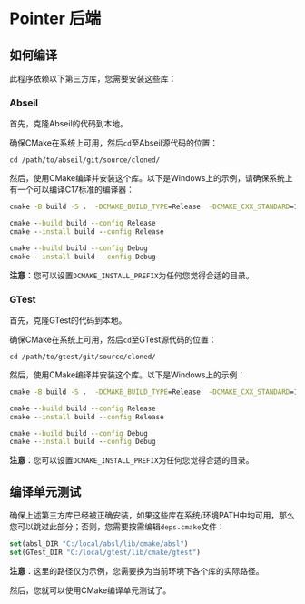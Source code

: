 # Pointer 后端
## 如何编译
此程序依赖以下第三方库，您需要安装这些库：

### Abseil
首先，克隆Abseil的代码到本地。

确保CMake在系统上可用，然后`cd`至Abseil源代码的位置：

```Shell
cd /path/to/abseil/git/source/cloned/
```

然后，使用CMake编译并安装这个库。以下是Windows上的示例，请确保系统上有一个可以编译C17标准的编译器：

```bat
cmake -B build -S .  -DCMAKE_BUILD_TYPE=Release  -DCMAKE_CXX_STANDARD=17  -DCMAKE_CXX_STANDARD_REQUIRED=ON  -DABSL_PROPAGATE_CXX_STD=ON  -DCMAKE_INSTALL_PREFIX="C:/local/absl"
```

```bat
cmake --build build --config Release
cmake --install build --config Release
```

```bat
cmake --build build --config Debug
cmake --install build --config Debug
```

**注意**：您可以设置`DCMAKE_INSTALL_PREFIX`为任何您觉得合适的目录。

### GTest
首先，克隆GTest的代码到本地。

确保CMake在系统上可用，然后`cd`至GTest源代码的位置：

```Shell
cd /path/to/gtest/git/source/cloned/
```

然后，使用CMake编译并安装这个库。以下是Windows上的示例：

```bat
cmake -B build -S .  -DCMAKE_BUILD_TYPE=Release  -DCMAKE_CXX_STANDARD=17  -DCMAKE_CXX_STANDARD_REQUIRED=ON  -DABSL_PROPAGATE_CXX_STD=ON  -DCMAKE_INSTALL_PREFIX="C:/local/gtest"
```

```bat
cmake --build build --config Release
cmake --install build --config Release
```

```bat
cmake --build build --config Debug
cmake --install build --config Debug
```

**注意**：您可以设置`DCMAKE_INSTALL_PREFIX`为任何您觉得合适的目录。

## 编译单元测试
确保上述第三方库已经被正确安装，如果这些库在系统/环境PATH中均可用，那么您可以跳过此部分；否则，您需要按需编辑`deps.cmake`文件：

```cmake
set(absl_DIR "C:/local/absl/lib/cmake/absl")
set(GTest_DIR "C:/local/gtest/lib/cmake/gtest")
```

**注意**：这里的路径仅为示例，您需要换为当前环境下各个库的实际路径。

然后，您就可以使用CMake编译单元测试了。
